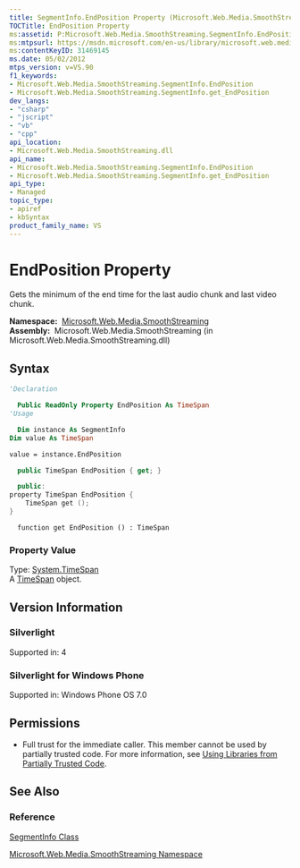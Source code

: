 ```yaml
---
title: SegmentInfo.EndPosition Property (Microsoft.Web.Media.SmoothStreaming)
TOCTitle: EndPosition Property
ms:assetid: P:Microsoft.Web.Media.SmoothStreaming.SegmentInfo.EndPosition
ms:mtpsurl: https://msdn.microsoft.com/en-us/library/microsoft.web.media.smoothstreaming.segmentinfo.endposition(v=VS.90)
ms:contentKeyID: 31469145
ms.date: 05/02/2012
mtps_version: v=VS.90
f1_keywords:
- Microsoft.Web.Media.SmoothStreaming.SegmentInfo.EndPosition
- Microsoft.Web.Media.SmoothStreaming.SegmentInfo.get_EndPosition
dev_langs:
- "csharp"
- "jscript"
- "vb"
- "cpp"
api_location:
- Microsoft.Web.Media.SmoothStreaming.dll
api_name:
- Microsoft.Web.Media.SmoothStreaming.SegmentInfo.EndPosition
- Microsoft.Web.Media.SmoothStreaming.SegmentInfo.get_EndPosition
api_type:
- Managed
topic_type:
- apiref
- kbSyntax
product_family_name: VS
---
```


# EndPosition Property

Gets the minimum of the end time for the last audio chunk and last video chunk.

**Namespace:**  [Microsoft.Web.Media.SmoothStreaming](microsoft-web-media-smoothstreaming-namespace_1.md)  
**Assembly:**  Microsoft.Web.Media.SmoothStreaming (in Microsoft.Web.Media.SmoothStreaming.dll)

## Syntax

```vb
'Declaration

  Public ReadOnly Property EndPosition As TimeSpan
'Usage

  Dim instance As SegmentInfo
Dim value As TimeSpan

value = instance.EndPosition
```

```csharp
  public TimeSpan EndPosition { get; }
```

```cpp
  public:
property TimeSpan EndPosition {
    TimeSpan get ();
}
```

```jscript
  function get EndPosition () : TimeSpan
```

### Property Value

Type: [System.TimeSpan](https://msdn.microsoft.com/library/269ew577)  
A [TimeSpan](https://msdn.microsoft.com/library/269ew577) object.  

## Version Information

### Silverlight

Supported in: 4  

### Silverlight for Windows Phone

Supported in: Windows Phone OS 7.0  

## Permissions

  - Full trust for the immediate caller. This member cannot be used by partially trusted code. For more information, see [Using Libraries from Partially Trusted Code](https://msdn.microsoft.com/library/8skskf63).

## See Also

### Reference

[SegmentInfo Class](segmentinfo-class-microsoft-web-media-smoothstreaming_1.md)

[Microsoft.Web.Media.SmoothStreaming Namespace](microsoft-web-media-smoothstreaming-namespace_1.md)

